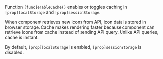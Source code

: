 Function `[func]enableCache()` enables or toggles caching in `[prop]localStorage` and `[prop]sessionStorage`.

When component retrieves new icons from API, icon data is stored in browser storage. Cache makes rendering faster because component can retrieve icons from cache instead of sending API query. Unlike API queries, cache is instant.

By default, `[prop]localStorage` is enabled, `[prop]sessionStorage` is disabled.
